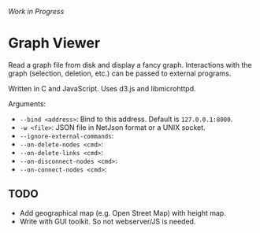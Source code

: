 *Work in Progress*

# Graph Viewer

Read a graph file from disk and display a fancy graph. Interactions with the graph (selection, deletion, etc.) can be passed to external programs.

Written in C and JavaScript. Uses d3.js and libmicrohttpd.

Arguments:

* `--bind <address>`: Bind to this address. Default is `127.0.0.1:8000`.
* `-w <file>`: JSON file in NetJson format or a UNIX socket.
* `--ignore-external-commands`:
* `--on-delete-nodes <cmd>`:
* `--on-delete-links <cmd>`:
* `--on-disconnect-nodes <cmd>`:
* `--on-connect-nodes <cmd>`:

## TODO

- Add geographical map (e.g. Open Street Map) with height map.
- Write with GUI toolkit. So not webserver/JS is needed.
